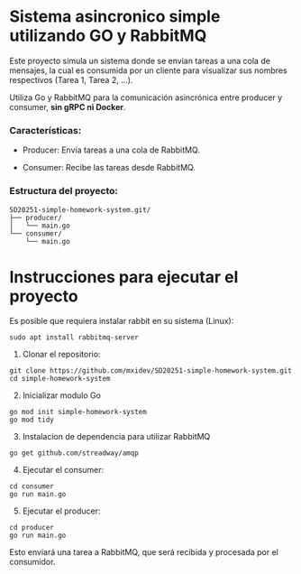 # Sistema asincronico simple utilizando GO y RabbitMQ

Este proyecto simula un sistema donde se envian tareas a una cola de mensajes, la cual es consumida por un cliente para visualizar sus nombres respectivos (Tarea 1, Tarea 2, ...).

Utiliza Go y RabbitMQ para la comunicación asincrónica entre producer y consumer, **sin gRPC ni Docker**.

### Características:

- Producer: Envía tareas a una cola de RabbitMQ.

- Consumer: Recibe las tareas desde RabbitMQ.


### Estructura del proyecto:
```
SD20251-simple-homework-system.git/
├── producer/
│   └── main.go
└── consumer/
    └── main.go
```

# Instrucciones para ejecutar el proyecto

Es posible que requiera instalar rabbit en su sistema (Linux):
```
sudo apt install rabbitmq-server
```

1. Clonar el repositorio:
```
git clone https://github.com/mxidev/SD20251-simple-homework-system.git
cd simple-homework-system
```
2. Inicializar modulo Go
```
go mod init simple-homework-system
go mod tidy
```
3. Instalacion de dependencia para utilizar RabbitMQ
```
go get github.com/streadway/amqp
```
4. Ejecutar el consumer:
```
cd consumer
go run main.go
```
5. Ejecutar el producer:
```
cd producer
go run main.go
```

Esto enviará una tarea a RabbitMQ, que será recibida y procesada por el consumidor.
